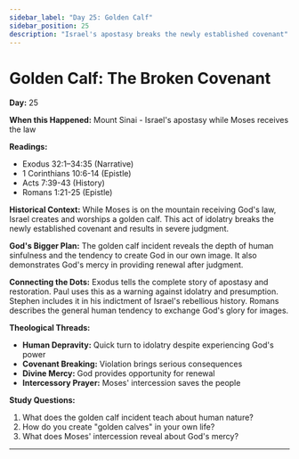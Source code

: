 ```yaml
---
sidebar_label: "Day 25: Golden Calf"
sidebar_position: 25
description: "Israel's apostasy breaks the newly established covenant"
---
```


# Golden Calf: The Broken Covenant

**Day:** 25

**When this Happened:** Mount Sinai - Israel's apostasy while Moses receives the law

**Readings:**
- Exodus 32:1–34:35 (Narrative)
- 1 Corinthians 10:6-14 (Epistle)
- Acts 7:39-43 (History)
- Romans 1:21-25 (Epistle)

**Historical Context:** While Moses is on the mountain receiving God's law, Israel creates and worships a golden calf. This act of idolatry breaks the newly established covenant and results in severe judgment.

**God's Bigger Plan:** The golden calf incident reveals the depth of human sinfulness and the tendency to create God in our own image. It also demonstrates God's mercy in providing renewal after judgment.

**Connecting the Dots:** Exodus tells the complete story of apostasy and restoration. Paul uses this as a warning against idolatry and presumption. Stephen includes it in his indictment of Israel's rebellious history. Romans describes the general human tendency to exchange God's glory for images.

****Theological Threads:****
- **Human Depravity:** Quick turn to idolatry despite experiencing God's power
- **Covenant Breaking:** Violation brings serious consequences
- **Divine Mercy:** God provides opportunity for renewal
- **Intercessory Prayer:** Moses' intercession saves the people

**Study Questions:**
1. What does the golden calf incident teach about human nature?
2. How do you create "golden calves" in your own life?
3. What does Moses' intercession reveal about God's mercy?

---